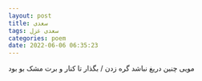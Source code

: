 ```yaml
---
layout: post
title: سعدی
tags: سعدی غزل
categories: poem
date: 2022-06-06 06:35:23
---
```


مویی چنین دریغ نباشد گره زدن / بگذار تا کنار و برت مشک بو بود

